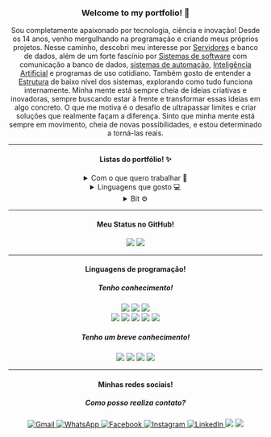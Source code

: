 <!-- TITLE -->
<h3 align="center">Welcome to my portfolio! 👋</h3>

<!-- DESCRIPTION -->  
<p align="center">Sou completamente apaixonado por tecnologia, ciência e inovação! Desde os 14 anos, venho mergulhando na programação e criando meus próprios projetos. Nesse caminho, descobri meu interesse por <a href="https://pt.wikipedia.org/wiki/Servidor">Servidores</a> e banco de dados, além de um forte fascínio por <a href="https://pt.wikipedia.org/wiki/Software">Sistemas de software</a> com comunicação a banco de dados, <a href="https://pt.wikipedia.org/wiki/Automação">sistemas de automação</a>, <a href="https://pt.wikipedia.org/wiki/Inteligência_artificial">Inteligência Artificial</a> e programas de uso cotidiano. Também gosto de entender a <a href="https://pt.wikipedia.org/wiki/Estrutura">Estrutura</a> de baixo nível dos sistemas, explorando como tudo funciona internamente. Minha mente está sempre cheia de ideias criativas e inovadoras, sempre buscando estar à frente e transformar essas ideias em algo concreto. O que me motiva é o desafio de ultrapassar limites e criar soluções que realmente façam a diferença. Sinto que minha mente está sempre em movimento, cheia de novas possibilidades, e estou determinado a torná-las reais.</p>  


---

<!-- INFO -->
<h4 align="center">Listas do portfólio! ✨</h4>
<div align="center">
    <details>
        <summary>Com o que quero trabalhar 💼</summary>
        <ul>
            <li>
                <p>Sistema, Arquitetura de Computadores.</p>
            </li>
            <li>
                <p>Servidor, Banco de dados.</p>
            </li>
            <li>
                <p>IA, Automação, Comunicação.</p>
            </li>
        </ul>
    </details>
    <details>
        <summary>Linguagens que gosto 💻</summary>
        <ul>
            <li>
                <p><strong>Baixo nível:</strong> Assembly.</p>
            </li>
            <li>
                <p><strong>Sistema:</strong> C, C++, C# e Java.</p>
            </li>
            <li>
                <p><strong>Alto nível:</strong> Python.</p>
            </li>
            <li>
                <p><strong>Navegadores:</strong> HTML, CSS, JS.</p>
            </li>
            <li>
                <p><strong>Banco de dados:</strong> SQLite, MySQL.</p>
            </li>
            <li>
                <p><strong>CMD Windows:</strong> Batch.</p>
            </li>
        </ul>
    </details>
    <details>
        <summary>Bit ⚙</summary>
        <h5>0101011001101111011000111110101000100000111010010010000001100011011101010111001001101001011011110111001101101111001000000110100001100101011010010110111000100001</h5>
    </details>
</div>

---

<!-- GITHUB-STATS -->
<h4 align="center">Meu Status no GitHub!</h4>
<section align="center">
    <img rel="Stats-1" src="https://github-readme-stats.vercel.app/api?username=JefersonFerrettiMoreira&show_icons=true&theme=transparent">
    <img rel="Stats-2" src="https://github-readme-stats.vercel.app/api/top-langs/?username=JefersonFerrettiMoreira&theme=blue-green">
</section>

---

<!-- LINGUAGE-KNOW1 -->
<h4 align="center">Linguagens de programação!</h4>
<h5 align="center">Tenho conhecimento!</h5>
<section align="center">
    <!-- SISTEM -->
    <img rel="C" src="https://img.shields.io/badge/C-626EBF?style=for-the-badge">
    <img rel="Cpp" src="https://img.shields.io/badge/Cpp-679DD6?style=for-the-badge">
    <img rel="Java" src="https://img.shields.io/badge/Java-E25040?style=for-the-badge"></br>
    <!-- WEB -->
    <img rel="HTML5" src="https://img.shields.io/badge/HTML5-DF4026?style=for-the-badge">
    <img rel="CSS3" src="https://img.shields.io/badge/CSS3-0864AD?style=for-the-badge">
    <img rel="JavaScript" src="https://img.shields.io/badge/JavaScript-FFDF00?style=for-the-badge">
    <img rel="SQL" src="https://img.shields.io/badge/SQL-0B2539?style=for-the-badge">
    <img rel="MySQL" src="https://img.shields.io/badge/MySQL-E48F08?style=for-the-badge">
</section>

<!-- LINGUAGE-KNOW2 -->
<h5 align="center">Tenho um breve conhecimento!</h5>
<section align="center">
    <!-- SISTEM -->
    <img rel="Assembly" src="https://img.shields.io/badge/Assembly-FFFFFF?style=for-the-badge">
    <img rel="CSharp" src="https://img.shields.io/badge/CSharp-A67ADC?style=for-the-badge">
    <img rel="Python" src="https://img.shields.io/badge/Python-FFD347?style=for-the-badge">
    <img rel="Batch" src="https://img.shields.io/badge/Batch-2C2C2C?style=for-the-badge">
    <!-- WEB -->
</section>

---

<!-- CONTACTS -->
<h4 align="center">Minhas redes sociais!</h4>
<h5 align="center">Como posso realiza contato?</h5>
<div align="center">
    <a href="https://mail.google.com/mail/u/0/?hl=pt-BR#search/in%3Asent+jeferson.ferretti2004%40gmail.com?compose=new" target="_blank">
        <img alt="Gmail" title="Esse é meu Gmail!" src="https://img.shields.io/badge/Gmail-D14836?style=for-the-badge&logo=gmail&logoColor=white" />
    </a>
    <a href="https://api.whatsapp.com/send?phone=5519989437565&text=Eu%20vim%20pelo%20link%20do%20GitHub!%20%F0%9F%98%80%0APrazem%20em%20conhec%C3%AA-lo%20Jeferson!" target="_blank">
        <img alt="WhatsApp" title="Esse é meu WhatsApp!" src="https://img.shields.io/badge/WhatsApp-25D366?style=for-the-badge&logo=whatsapp&logoColor=white" />
    </a>
    <a href="https://www.facebook.com/jeferson.ferretti.3/" target="_blank">
        <img alt="Facebook" title="Esse é meu Facebook!" src="https://img.shields.io/badge/Facebook-1877F2?style=for-the-badge&logo=facebook&logoColor=white" />
    </a>
    <a href="https://www.instagram.com/jefreemore_fm/" target="_blank">
        <img alt="Instagram" title="Esse é meu Instagram!" src="https://img.shields.io/badge/Instagram-E4405F?style=for-the-badge&logo=instagram&logoColor=white" />
    </a>
    <a href="https://www.linkedin.com/in/jeferson-ferretti-moreira-096521214/" target="_blank">
        <img alt="LinkedIn" title="Esse é meu LinkedIn!" src="https://img.shields.io/badge/LinkedIn-0077B5?style=for-the-badge&logo=linkedin&logoColor=white" />
    </a>
    <img rel="Pinterest" src="https://img.shields.io/badge/Pinterest-%23E60023.svg?&style=for-the-badge&logo=Pinterest&logoColor=white">
    <img rel="Discord" src="https://img.shields.io/badge/Discord-7289DA?style=for-the-badge&logo=discord&logoColor=white">
</div>
